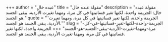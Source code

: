 +++
author = "عبده خال"
title = "مقولة عبده خال"
description = "مقولة عبده خال: الجريمة واحدة، لكنها تغير فساتينها في كل مرة، ومهما تغيرت الأردية، يبقى الجسد هو الجسد."
quote = '''الجريمة واحدة، لكنها تغير فساتينها في كل مرة، ومهما تغيرت الأردية، يبقى الجسد هو الجسد.'''
slug = "الجريمة-واحدة-لكنها-تغير-فساتينها-في-كل-مرة-ومهما-تغيرت-الأردية-يبقى-الجسد-هو-الجسد"
+++
الجريمة واحدة، لكنها تغير فساتينها في كل مرة، ومهما تغيرت الأردية، يبقى الجسد هو الجسد.
